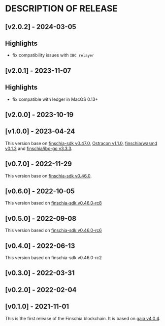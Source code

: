 <!--
Usage:

Include additional details about the release in this file, separate from the RELEASE_CHANGELOG. 
Feel free to add any highlights or other information you'd like to share with the community.
-->

# DESCRIPTION OF RELEASE

## [v2.0.2] - 2024-03-05

## Highlights
* fix compatibility issues with `IBC relayer`

## [v2.0.1] - 2023-11-07

## Highlights
* fix compatible with ledger in MacOS 0.13+

## [v2.0.0] - 2023-10-19

## [v1.0.0] - 2023-04-24
This version base on [finschia-sdk v0.47.0](https://github.com/Finschia/finschia-sdk/releases/tag/v0.47.0), [Ostracon v1.1.0](https://github.com/Finschia/ostracon/tree/v1.1.0), [finschia/wasmd v0.1.3](https://github.com/Finschia/wasmd/releases/tag/v0.1.3) and [finschia/ibc-go v3.3.3](https://github.com/Finschia/ibc-go/releases/tag/v3.3.3).

## [v0.7.0] - 2022-11-29
This version base on [finschia-sdk v0.46.0](https://github.com/Finschia/finschia-sdk/releases/tag/v0.46.0).

## [v0.6.0] - 2022-10-05
This version based on [finschia-sdk v0.46.0-rc8](https://github.com/Finschia/finschia-sdk/releases/tag/v0.46.0-rc8)

## [v0.5.0] - 2022-09-08
This version based on [finschia-sdk v0.46.0-rc6](https://github.com/Finschia/finschia-sdk/releases/tag/v0.46.0-rc6)

## [v0.4.0] - 2022-06-13
This version based on finschia-sdk v0.46.0-rc2

## [v0.3.0] - 2022-03-31

## [v0.2.0] - 2022-02-04

## [v0.1.0] - 2021-11-01
This is the first release of the Finschia blockchain. It is based on [gaia v4.0.4](https://github.com/cosmos/gaia/releases/tag/v4.0.4).
